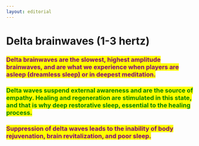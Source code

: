 ```yaml
---
layout: editorial
---
```


# Delta brainwaves (1-3 hertz)

<mark style="background-color:orange;"></mark>

### <mark style="color:purple;">Delta brainwaves are the slowest, highest amplitude brainwaves, and are what we experience when players are asleep (dreamless sleep) or in deepest meditation.</mark>&#x20;

###

### <mark style="color:green;">Delta waves suspend external awareness and are the source of empathy. Healing and regeneration are stimulated in this state, and that is why deep restorative sleep, essential to the healing process.</mark>



### <mark style="color:purple;">Suppression of delta waves leads to the inability of body rejuvenation, brain revitalization, and poor sleep.</mark>

<mark style="color:green;"></mark>

<mark style="color:green;"></mark>

